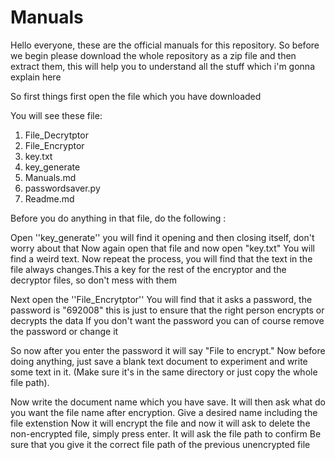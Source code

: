 # Manuals
Hello everyone, these are the official manuals for this repository.
So before we begin please download the whole repository as a zip file and then extract them, this will help you to understand all the stuff which i'm gonna explain here

So first things first open the file which you have downloaded

You will see these file:

1. File_Decrytptor
2. File_Encryptor
3. key.txt
4. key_generate
5. Manuals.md
6. passwordsaver.py
7. Readme.md

Before you do anything in that file, do the following :

Open ''key_generate'' you will find it opening and then closing itself, don't worry about that Now again open that file and now open "key.txt" You will find a weird text. Now repeat the process, you will find that the text in the file always changes.This a key for the rest of the encryptor and the decryptor files, so don't mess with them

Next open the ''File_Encrytptor'' You will find that it asks a password, the password is "692008" this is just to ensure that the right person encrypts or decrypts the data If you don't want the password you can of course remove the password or change it

So now after you enter the password it will say "File to encrypt." Now before doing anything, just save a blank text document to experiment and write some text in it. (Make sure it's in the same directory or just copy the whole file path).

Now write the document name which you have save.
It will then ask what do you want the file name after encryption.
Give a desired name including the file extenstion
Now it will encrypt the file and now it will ask to delete the non-encrypted file, simply press enter.
It will ask the file path to confirm
Be sure that you give it the correct file path of the previous unencrypted file
